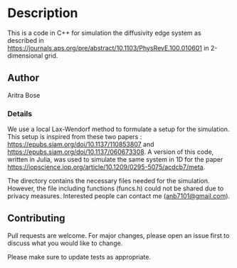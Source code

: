 # Description

This is a code in C++ for simulation the diffusivity edge system as described in https://journals.aps.org/pre/abstract/10.1103/PhysRevE.100.010601 in 2-dimensional grid.

## Author

Aritra Bose

### Details

We use a local Lax-Wendorf method to formulate a setup for the simulation. This setup is inspired from these two papers : https://epubs.siam.org/doi/10.1137/110853807 and https://epubs.siam.org/doi/10.1137/060673308. A version of this code, written in Julia, was used to simulate the same system in 1D for the paper https://iopscience.iop.org/article/10.1209/0295-5075/acdcb7/meta.

The directory contains the necessary files needed for the simulation. However, the file including functions (funcs.h) could not be shared due to privacy measures. Interested people can contact me (anb7101@gmail.com).

## Contributing

Pull requests are welcome. For major changes, please open an issue first
to discuss what you would like to change.

Please make sure to update tests as appropriate.



